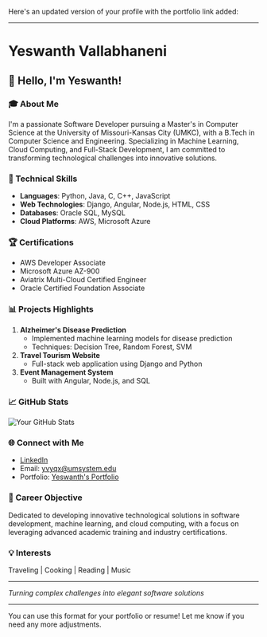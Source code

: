 Here's an updated version of your profile with the portfolio link added:

---

# Yeswanth Vallabhaneni  
## 👋 Hello, I'm Yeswanth!  

### 🎓 About Me  
I'm a passionate Software Developer pursuing a Master's in Computer Science at the University of Missouri-Kansas City (UMKC), with a B.Tech in Computer Science and Engineering. Specializing in Machine Learning, Cloud Computing, and Full-Stack Development, I am committed to transforming technological challenges into innovative solutions.

### 🚀 Technical Skills  
- **Languages**: Python, Java, C, C++, JavaScript  
- **Web Technologies**: Django, Angular, Node.js, HTML, CSS  
- **Databases**: Oracle SQL, MySQL  
- **Cloud Platforms**: AWS, Microsoft Azure  

### 🏆 Certifications  
- AWS Developer Associate  
- Microsoft Azure AZ-900  
- Aviatrix Multi-Cloud Certified Engineer  
- Oracle Certified Foundation Associate  

### 📊 Projects Highlights  
1. **Alzheimer's Disease Prediction**  
   - Implemented machine learning models for disease prediction  
   - Techniques: Decision Tree, Random Forest, SVM  
2. **Travel Tourism Website**  
   - Full-stack web application using Django and Python  
3. **Event Management System**  
   - Built with Angular, Node.js, and SQL  

### 📈 GitHub Stats  
![Your GitHub Stats](https://github-readme-stats.vercel.app/api?username=yourgithubusername&show_icons=true&theme=radical)

### 🌐 Connect with Me  
- [LinkedIn](https://www.linkedin.com/in/yeswanthvallabhaneni)  
- Email: yvyqx@umsystem.edu  
- Portfolio: [Yeswanth's Portfolio](https://yeswanth1234.s3.us-east-1.amazonaws.com/yeswanth.html)  

### 🎯 Career Objective  
Dedicated to developing innovative technological solutions in software development, machine learning, and cloud computing, with a focus on leveraging advanced academic training and industry certifications.

### 💡 Interests  
Traveling | Cooking | Reading | Music  

---  
*Turning complex challenges into elegant software solutions*

---

You can use this format for your portfolio or resume! Let me know if you need any more adjustments.
